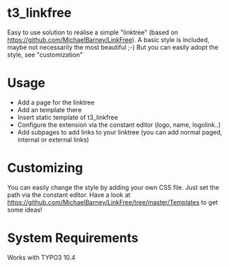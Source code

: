 t3_linkfree
==============================================================

Easy to use solution to realise a simple "linktree" (based on https://github.com/MichaelBarney/LinkFree).
A basic style is included, maybe not necessarily the most beautiful ;-) But you can easily adopt the style, see "customization"

# Usage

- Add a page for the linktree
- Add an template there
- Insert static template of t3_linkfree
- Configure the extension via the constant editor (logo, name, logolink..)
- Add subpages to add links to your linktree (you can add normal paged, internal or external links)

# Customizing

You can easily change the style by adding your own CSS file. Just set the path via the constant editor. Have a look at https://github.com/MichaelBarney/LinkFree/tree/master/Templates to get some ideas!

# System Requirements

Works with TYPO3 10.4





